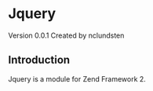 Jquery
========
Version 0.0.1 Created by nclundsten

Introduction
------------
Jquery is a module for Zend Framework 2.